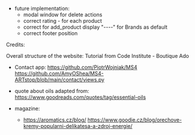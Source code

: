 - future implementation: 
    - modal window for delete actions
    - correct rating - for each product
    - correct for add_product display "----" for Brands as default
    - correct footer position


Credits:

Overall structure of the website: Tutorial from Code Institute - Boutique Ado
- Contact app:
https://github.com/PiotrWojniak/MS4
https://github.com/AmyOShea/MS4-ARTstop/blob/main/contact/views.py


- quote about oils adapted from: https://www.goodreads.com/quotes/tag/essential-oils

- magazine: 
    - https://aromatics.cz/blog/
    https://www.goodie.cz/blog/orechove-kremy-popularni-delikatesa-a-zdroj-energie/